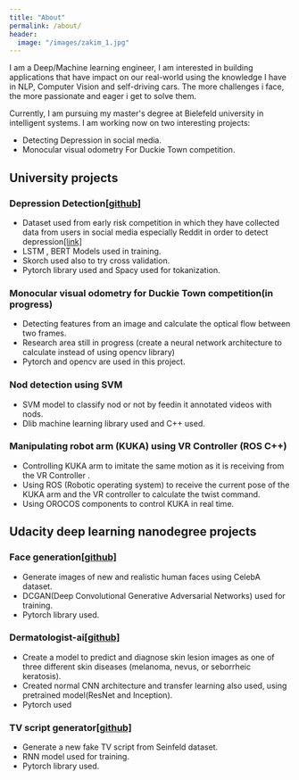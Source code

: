 ```yaml
---
title: "About"
permalink: /about/
header:
  image: "/images/zakim_1.jpg"
---
```


I am a Deep/Machine learning engineer, I am interested in building applications that have impact on our real-world using the knowledge I have in  NLP, Computer Vision and self-driving cars. The more challenges i face, the more passionate and eager i get to solve them.

Currently, I am pursuing my master's degree at Bielefeld university in intelligent systems.
I am working now on two interesting projects:
- Detecting Depression in social media.
- Monocular visual odometry For Duckie Town competition.

## University projects
### Depression Detection[[github]](https://github.com/noureldinalaa/depression_detector)

-  Dataset used from early risk competition in which they have collected data from users in social media especially Reddit in order to detect depression[[link]](https://early.irlab.org/2018/index.html)
- LSTM , BERT Models used in training.
- Skorch used also to try cross validation.
- Pytorch library used and Spacy used for tokanization.

### Monocular visual odometry for Duckie Town competition(in progress)

- Detecting features from an image and calculate the optical flow between two frames.
- Research area still in progress (create a neural network architecture to calculate instead of using opencv library)
- Pytorch and opencv are used in this project.

### Nod detection using SVM

- SVM model to classify nod or not by feedin it annotated videos with nods.
- Dlib machine learning library used and C++ used.

### Manipulating robot arm (KUKA) using VR Controller (ROS C++)

- Controlling KUKA arm to imitate the same motion as it is receiving from the VR Controller .
- Using ROS (Robotic operating system) to receive the current pose of the KUKA arm  and the VR controller to calculate the twist command.
- Using OROCOS components to control KUKA in real time.

## Udacity deep learning nanodegree projects

### Face generation[[github]](https://github.com/noureldinalaa/Face_Generation)

- Generate images of new and realistic human faces using CelebA dataset.
- DCGAN(Deep Convolutional Generative Adversarial Networks) used for training.
- Pytorch library used.

### Dermatologist-ai[[github]](https://github.com/noureldinalaa/dermatologist-ai)

- Create a model to predict and diagnose skin lesion images as one of three different skin diseases (melanoma, nevus, or seborrheic keratosis).
- Created normal CNN architecture and transfer learning also used, using pretrained model(ResNet and Inception).
- Pytorch used

### TV script generator[[github]](https://github.com/noureldinalaa/TV_Script_Generator)

- Generate a new fake TV script from Seinfeld dataset.
- RNN model used for training.
- Pytorch library used.
